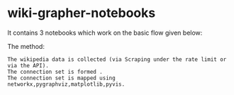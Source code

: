 # wiki-grapher-notebooks

It contains 3 notebooks which work on the basic flow given below:

  The method:
  
    The wikipedia data is collected (via Scraping under the rate limit or via the API).
    The connection set is formed .
    The connection set is mapped using networkx,pygraphviz,matplotlib,pyvis.
